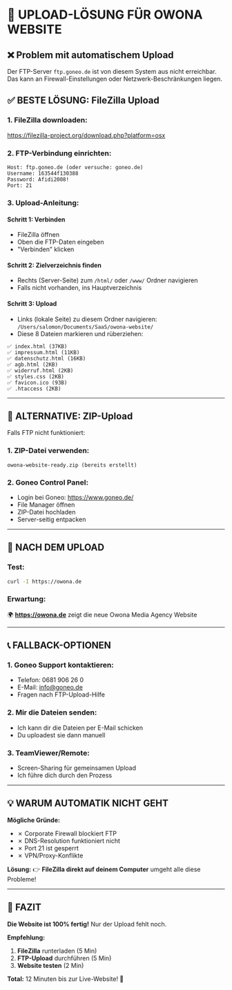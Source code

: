 # 🚀 UPLOAD-LÖSUNG FÜR OWONA WEBSITE

## ❌ Problem mit automatischem Upload

Der FTP-Server `ftp.goneo.de` ist von diesem System aus nicht erreichbar. Das kann an Firewall-Einstellungen oder Netzwerk-Beschränkungen liegen.

## ✅ BESTE LÖSUNG: FileZilla Upload

### **1. FileZilla downloaden:**
https://filezilla-project.org/download.php?platform=osx

### **2. FTP-Verbindung einrichten:**
```
Host: ftp.goneo.de (oder versuche: goneo.de)
Username: 163544f130388
Password: Afidi2008!
Port: 21
```

### **3. Upload-Anleitung:**

#### **Schritt 1: Verbinden**
- FileZilla öffnen
- Oben die FTP-Daten eingeben
- "Verbinden" klicken

#### **Schritt 2: Zielverzeichnis finden**
- Rechts (Server-Seite) zum `/html/` oder `/www/` Ordner navigieren
- Falls nicht vorhanden, ins Hauptverzeichnis

#### **Schritt 3: Upload**
- Links (lokale Seite) zu diesem Ordner navigieren: `/Users/salomon/Documents/SaaS/owona-website/`
- Diese 8 Dateien markieren und rüberziehen:

```
✅ index.html (37KB)
✅ impressum.html (11KB)  
✅ datenschutz.html (16KB)
✅ agb.html (2KB)
✅ widerruf.html (2KB)
✅ styles.css (2KB)
✅ favicon.ico (93B)
✅ .htaccess (2KB)
```

---

## 🔄 ALTERNATIVE: ZIP-Upload

Falls FTP nicht funktioniert:

### **1. ZIP-Datei verwenden:**
```
owona-website-ready.zip (bereits erstellt)
```

### **2. Goneo Control Panel:**
- Login bei Goneo: https://www.goneo.de/
- File Manager öffnen
- ZIP-Datei hochladen
- Server-seitig entpacken

---

## 🎯 NACH DEM UPLOAD

### **Test:**
```bash
curl -I https://owona.de
```

### **Erwartung:**
🌍 **https://owona.de** zeigt die neue Owona Media Agency Website

---

## 📞 FALLBACK-OPTIONEN

### **1. Goneo Support kontaktieren:**
- Telefon: 0681 906 26 0
- E-Mail: info@goneo.de
- Fragen nach FTP-Upload-Hilfe

### **2. Mir die Dateien senden:**
- Ich kann dir die Dateien per E-Mail schicken
- Du uploadest sie dann manuell

### **3. TeamViewer/Remote:**
- Screen-Sharing für gemeinsamen Upload
- Ich führe dich durch den Prozess

---

## 💡 WARUM AUTOMATIK NICHT GEHT

**Mögliche Gründe:**
- ✗ Corporate Firewall blockiert FTP
- ✗ DNS-Resolution funktioniert nicht
- ✗ Port 21 ist gesperrt
- ✗ VPN/Proxy-Konflikte

**Lösung:**
👉 **FileZilla direkt auf deinem Computer** umgeht alle diese Probleme!

---

## 🎊 FAZIT

**Die Website ist 100% fertig!** Nur der Upload fehlt noch.

**Empfehlung:**
1. **FileZilla** runterladen (5 Min)
2. **FTP-Upload** durchführen (5 Min)  
3. **Website testen** (2 Min)

**Total:** 12 Minuten bis zur Live-Website! 🚀
